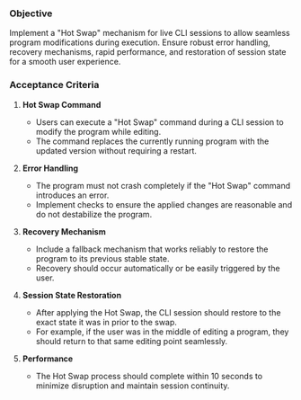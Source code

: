 ### Objective
Implement a "Hot Swap" mechanism for live CLI sessions to allow seamless program modifications during execution. Ensure robust error handling, recovery mechanisms, rapid performance, and restoration of session state for a smooth user experience.

### Acceptance Criteria
1. **Hot Swap Command**
   - Users can execute a "Hot Swap" command during a CLI session to modify the program while editing.
   - The command replaces the currently running program with the updated version without requiring a restart.

2. **Error Handling**
   - The program must not crash completely if the "Hot Swap" command introduces an error.
   - Implement checks to ensure the applied changes are reasonable and do not destabilize the program.

3. **Recovery Mechanism**
   - Include a fallback mechanism that works reliably to restore the program to its previous stable state.
   - Recovery should occur automatically or be easily triggered by the user.

4. **Session State Restoration**
   - After applying the Hot Swap, the CLI session should restore to the exact state it was in prior to the swap.
   - For example, if the user was in the middle of editing a program, they should return to that same editing point seamlessly.

5. **Performance**
   - The Hot Swap process should complete within 10 seconds to minimize disruption and maintain session continuity.